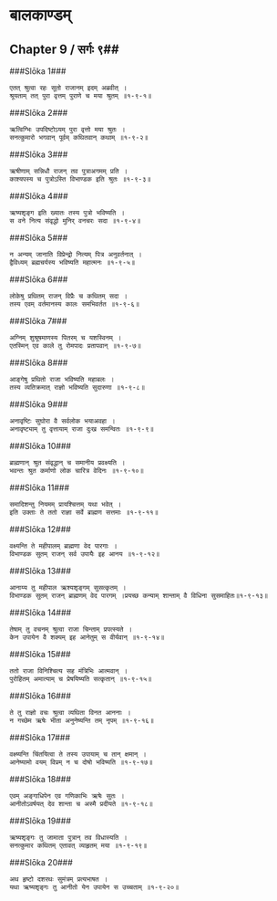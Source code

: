 बालकाण्डम्
===============================


## Chapter 9  / सर्गः ९##


###Slōka 1###


    एतत् श्रुत्वा रहः सूतो राजानम् इदम् अब्रवीत् ।
    श्रूयताम् तत् पुरा वृत्तम् पुराणे च मया श्रुतम् ॥१-९-१॥


###Slōka 2###


    ऋत्विग्भिः उपदिष्टोऽयम् पुरा वृत्तो मया श्रुतः ।
    सनत्कुमारो भगवान् पूर्वम् कथितवान् कथाम् ॥१-९-२॥


###Slōka 3###


    ऋषीणाम् सन्निधौ राजन् तव पुत्राअगमम् प्रति ।
    काश्यपस्य च पुत्रोऽस्ति विभाण्डक इति श्रुतः ॥१-९-३॥


###Slōka 4###


    ऋष्यशृङ्ग इति ख्यातः तस्य पुत्रो भविष्यति ।
    स वने नित्य संवृद्धो मुनिर् वनचरः सदा ॥१-९-४॥


###Slōka 5###


    न अन्यम् जानाति विप्रेन्द्रो नित्यम् पित्र अनुवर्तनात् ।
    द्वैविध्यम् ब्रह्मचर्यस्य भविष्यति महात्मनः ॥१-९-५॥


###Slōka 6###


    लोकेषु प्रथितम् राजन् विप्रैः च कथितम् सदा ।
    तस्य एवम् वर्तमानस्य कालः समभिवर्तत ॥१-९-६॥


###Slōka 7###


    अग्निम् शुश्रूषमाणस्य पितरम् च यशस्विनम् ।
    एतस्मिन् एव काले तु रोमपादः प्रतापवान् ॥१-९-७॥


###Slōka 8###


    आङ्गेषु प्रथितो राजा भविष्यति महाबलः ।
    तस्य व्यतिक्रमात् राज्ञो भविष्यति सुदारुणा ॥१-९-८॥


###Slōka 9###


    अनावृष्टिः सुघोरा वै सर्वलोक भयाअवहा ।
    अनावृष्ट्याम् तु वृत्तायाम् राजा दुःख समन्वितः ॥१-९-९॥


###Slōka 10###


    ब्राह्मणान् श्रुत संवृद्धान् च समानीय प्रवक्ष्यति ।
    भवन्तः श्रुत कर्माणो लोक चारित्र वेदिनः ॥१-९-१०॥


###Slōka 11###


    समादिशन्तु नियमम् प्रायश्चित्तम् यथा भवेत् ।
    इति उक्ताः ते ततो राज्ञा सर्वे ब्राह्मण सत्तमाः ॥१-९-११॥


###Slōka 12###


    वक्ष्यन्ति ते महीपालम् ब्राह्मणा वेद पारगाः ।
    विभाण्डक सुतम् राजन् सर्व उपायैः इह आनय ॥१-९-१२॥


###Slōka 13###


    आनाय्य तु महीपाल ऋश्यशृङ्गम् सुसत्कृतम् ।
    विभाण्डक सुतम् राजन् ब्राह्मणम् वेद पारगम् ।प्रयच्छ कन्याम् शान्ताम् वै विधिना सुसमाहितः॥१-९-१३॥


###Slōka 14###


    तेषाम् तु वचनम् श्रुत्वा राजा चिन्ताम् प्रपत्स्यते ।
    केन उपायेन वै शक्यम् इह आनेतुम् स वीर्यवान् ॥१-९-१४॥


###Slōka 15###


    ततो राजा विनिश्चित्य सह मंत्रिभिः आत्मवान् ।
    पुरोहितम् अमात्याम् च प्रेषयिष्यति सत्कृतान् ॥१-९-१५॥


###Slōka 16###


    ते तु राज्ञो वचः श्रुत्वा व्यथिता विनत आननाः ।
    न गच्छेम ऋषेः भीता अनुनेष्यन्ति तम् नृपम् ॥१-९-१६॥


###Slōka 17###


    वक्ष्ष्यन्ति चिंतयित्वा ते तस्य उपायाम् च तान् क्षमान् ।
    आनेष्यामो वयम् विप्रम् न च दोषो भविष्यति ॥१-९-१७॥


###Slōka 18###


    एवम् अङ्गाधिपेन एव गणिकाभिः ऋषेः सुतः ।
    आनीतोऽवर्षयत् देव शान्ता च अस्मै प्रदीयते ॥१-९-१८॥


###Slōka 19###


    ऋष्यशृङ्गः तु जामाता पुत्रान् तव विधास्यति ।
    सनत्कुमार कथितम् एतावत् व्याहृतम् मया ॥१-९-१९॥


###Slōka 20###


    अथ हृष्टो दशरथः सुमंत्रम् प्रत्यभाषत ।
    यथा ऋष्यशृङ्गः तु आनीतो येन उपायेन स उच्चताम् ॥१-९-२०॥


